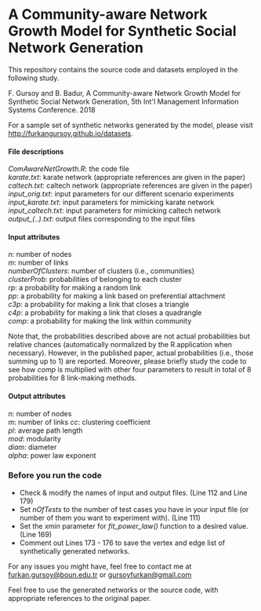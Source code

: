 # A Community-aware Network Growth Model for Synthetic Social Network Generation

This repository contains the source code and datasets employed in the following study.

F. Gursoy and B. Badur, A Community-aware Network Growth Model for Synthetic Social Network Generation, 5th Int'l Management Information Systems Conference. 2018

For a sample set of synthetic networks generated by the model, please visit http://furkangursoy.github.io/datasets.

#### File descriptions
*ComAwareNetGrowth.R*: the code file  
*karate.txt*: karate network (appropriate references are given in the paper)  
*caltech.txt*: caltech network (appropriate references are given in the paper)  
*input_orig.txt*: input parameters for our different scenario experiments  
*input_karate.txt*: input parameters for mimicking karate network  
*input_caltech.txt*: input parameters for mimicking caltech network  
*output_(..).txt*: output files corresponding to the input files

#### Input attributes
*n*: number of nodes  
*m*: number of links  
*numberOfClusters*: number of clusters (i.e., communities)  
*clusterProb*: probabilities of belonging to each cluster  
*rp*: a probability for making a random link  
*pp*: a probability for making a link based on preferential attachment  
*c3p*: a probability for making a link that closes a triangle  
*c4p*: a probability for making a link that closes a quadrangle  
*comp*: a probability for making the link within community  

Note that, the probabilities described above are not actual probabilities but relative chances (automatically normalized by the R application when necessary). However, in the published paper, actual probabilities (i.e., those summing up to 1) are reported. Moreover, please briefly study the code to see how *comp* is multiplied with other four parameters to result in total of 8 probabilities for 8 link-making methods.

#### Output attributes
*n*: number of nodes  
*m*: number of links 
*cc*: clustering coefficient  
*pl*: average path length  
*mod*: modularity  
*diam*: diameter  
*alpha*: power law exponent


### Before you run the code
* Check & modify the names of input and output files.  (Line 112 and Line 179)
* Set *nOfTests* to the number of test cases you have in your input file (or number of them you want to experiment with). (Line 111)
* Set the *xmin* parameter for *fit_power_law()* function to a desired value. (Line 169)
* Comment out Lines 173 - 176 to save the vertex and edge list of synthetically generated networks.

For any issues you might have, feel free to contact me at furkan.gursoy@boun.edu.tr or gursoyfurkan@gmail.com

Feel free to use the generated networks or the source code, with appropriate references to the original paper.
